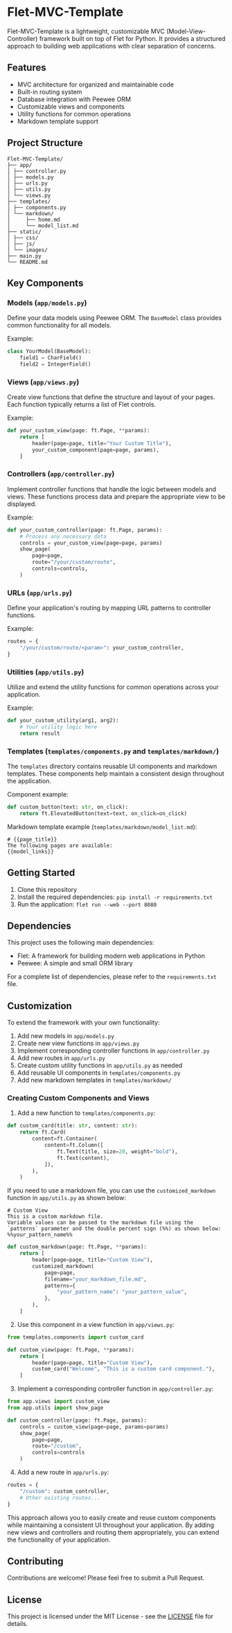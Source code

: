 # Flet-MVC-Template

Flet-MVC-Template is a lightweight, customizable MVC (Model-View-Controller) framework built on top of Flet for Python. It provides a structured approach to building web applications with clear separation of concerns.

## Features

- MVC architecture for organized and maintainable code
- Built-in routing system
- Database integration with Peewee ORM
- Customizable views and components
- Utility functions for common operations
- Markdown template support

## Project Structure
```
Flet-MVC-Template/
├── app/
│ ├── controller.py
│ ├── models.py
│ ├── urls.py
│ ├── utils.py
│ └── views.py
├── templates/
│ ├── components.py
│ └── markdown/
│     ├── home.md
│     └── model_list.md
├── static/
│ ├── css/
│ ├── js/
│ └── images/
├── main.py
└── README.md
```

## Key Components

### Models (`app/models.py`)

Define your data models using Peewee ORM. The `BaseModel` class provides common functionality for all models.

Example:

```python # app/models.py
class YourModel(BaseModel):
    field1 = CharField()
    field2 = IntegerField()
```

### Views (`app/views.py`)

Create view functions that define the structure and layout of your pages. Each function typically returns a list of Flet controls.

Example:

```python # app/views.py
def your_custom_view(page: ft.Page, **params):
    return [
        header(page=page, title="Your Custom Title"),
        your_custom_component(page=page, params),
    ]
```

### Controllers (`app/controller.py`)

Implement controller functions that handle the logic between models and views. These functions process data and prepare the appropriate view to be displayed.

Example:

```python # app/controller.py
def your_custom_controller(page: ft.Page, params):
    # Process any necessary data
    controls = your_custom_view(page=page, params)
    show_page(
        page=page,
        route="/your/custom/route",
        controls=controls,
    )
```

### URLs (`app/urls.py`)

Define your application's routing by mapping URL patterns to controller functions.

Example:

```python # app/urls.py
routes = {
    "/your/custom/route/<param>": your_custom_controller,
}
```

### Utilities (`app/utils.py`)

Utilize and extend the utility functions for common operations across your application.

Example:

```python # app/utils.py
def your_custom_utility(arg1, arg2):
    # Your utility logic here
    return result
```

### Templates (`templates/components.py` and `templates/markdown/`)

The `templates` directory contains reusable UI components and markdown templates. These components help maintain a consistent design throughout the application.

Component example:

```python # templates/components.py
def custom_button(text: str, on_click):
    return ft.ElevatedButton(text=text, on_click=on_click)
```

Markdown template example (`templates/markdown/model_list.md`):

``` # templates/markdown/model_list.md
# {{page_title}}
The following pages are available:
{{model_links}}
```

## Getting Started

1. Clone this repository
2. Install the required dependencies: `pip install -r requirements.txt`
3. Run the application: `flet run --web --port 8080`

## Dependencies

This project uses the following main dependencies:

- Flet: A framework for building modern web applications in Python
- Peewee: A simple and small ORM library

For a complete list of dependencies, please refer to the `requirements.txt` file.

## Customization

To extend the framework with your own functionality:

1. Add new models in `app/models.py`
2. Create new view functions in `app/views.py`
3. Implement corresponding controller functions in `app/controller.py`
4. Add new routes in `app/urls.py`
5. Create custom utility functions in `app/utils.py` as needed
6. Add reusable UI components in `templates/components.py`
7. Add new markdown templates in `templates/markdown/`

### Creating Custom Components and Views

1. Add a new function to `templates/components.py`:

```python # templates/components.py
def custom_card(title: str, content: str):
    return ft.Card(
        content=ft.Container(
            content=ft.Column([
                ft.Text(title, size=20, weight="bold"),
                ft.Text(content),
            ]),
        ),
    )
```

If you need to use a markdown file, you can use the `customized_markdown` function in `app/utils.py` as shown below:

``` # templates/markdown/your_markdown_file.md
# Custom View
This is a custom markdown file.
Variable values can be passed to the markdown file using the `patterns` parameter and the double percent sign (%%) as shown below:
%%your_pattern_name%%
```

```python # app/views.py
def custom_markdown(page: ft.Page, **params):
    return [
        header(page=page, title="Custom View"),
        customized_markdown(
            page=page,
            filename="your_markdown_file.md",
            patterns={
                "your_pattern_name": "your_pattern_value",
            },
        ),
    ]
```

2. Use this component in a view function in `app/views.py`:

```python # app/views.py
from templates.components import custom_card

def custom_view(page: ft.Page, **params):
    return [
        header(page=page, title="Custom View"),
        custom_card("Welcome", "This is a custom card component."),
    ]
```

3. Implement a corresponding controller function in `app/controller.py`:

```python # app/controller.py
from app.views import custom_view
from app.utils import show_page

def custom_controller(page: ft.Page, params):
    controls = custom_view(page=page, params=params)
    show_page(
        page=page,
        route="/custom",
        controls=controls
    )
```

4. Add a new route in `app/urls.py`:

```python # app/urls.py
routes = {
    "/custom": custom_controller,
    # Other existing routes...
}
```

This approach allows you to easily create and reuse custom components while maintaining a consistent UI throughout your application. By adding new views and controllers and routing them appropriately, you can extend the functionality of your application.

## Contributing

Contributions are welcome! Please feel free to submit a Pull Request.

## License

This project is licensed under the MIT License - see the [LICENSE](LICENSE) file for details.